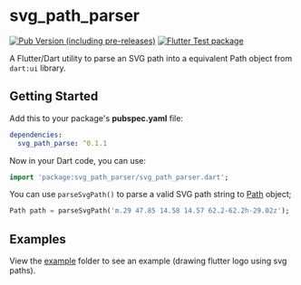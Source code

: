 # svg_path_parser
[![Pub Version (including pre-releases)](https://img.shields.io/pub/v/svg_path_parser?include_prereleases)](https://pub.dev/packages/svg_path_parser)
[![Flutter Test package](https://github.com/masterashu/svg_path_parser/workflows/Flutter%20Test%20package/badge.svg)](https://github.com/masterashu/svg_path_parser/actions)

A Flutter/Dart utility to parse an SVG path into a equivalent Path object from `dart:ui` library.

## Getting Started

Add this to your package's **pubspec.yaml** file:

```yaml
dependencies:
  svg_path_parse: ^0.1.1
```

Now in your Dart code, you can use:

```dart
import 'package:svg_path_parser/svg_path_parser.dart';
```

You can use `parseSvgPath()` to parse a valid SVG path string to [Path](https://api.flutter.dev/flutter/dart-ui/Path-class.html) object;

```dart
Path path = parseSvgPath('m.29 47.85 14.58 14.57 62.2-62.2h-29.02z');
```

## Examples
View the [example](https://github.com/masterashu/svg_path_parser/tree/master/example) 
folder to see an example (drawing flutter logo using svg paths).

